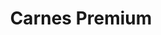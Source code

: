 ---
title: "Carnes Premium"
url: /ciudad-autonoma-de-buenos-aires/carnes-premium/
shop: carnicero
---